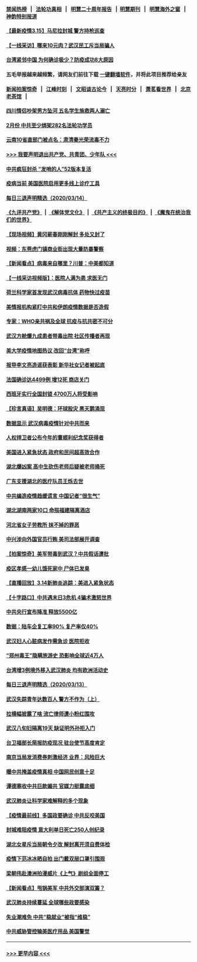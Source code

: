 #### [禁闻热榜](热点新闻.md?=0)  &nbsp;&nbsp;|&nbsp;&nbsp; [法轮功真相](https://github.com/gfw-breaker/truth/blob/master/README.md?=0) &nbsp;&nbsp;|&nbsp;&nbsp; [明慧二十周年报告](https://github.com/gfw-breaker/mh-reports/blob/master/README.md?=0) &nbsp;&nbsp;|&nbsp;&nbsp;[明慧期刊](https://github.com/gfw-breaker/mh-qikan) &nbsp;&nbsp;|&nbsp;&nbsp; [明慧海外之窗](https://github.com/gfw-breaker/mh-news/blob/master/README.md?=0) &nbsp;&nbsp;|&nbsp;&nbsp; [神韵特别报道](https://github.com/gfw-breaker/mh-news/blob/master/shenyun.md?=0)
#### [【最新疫情3.15】马尼拉封城 警方持枪巡查](../pages/nsc413/n11940988.md?t=03151531) 
#### [【一线采访】哪来10元肉？武汉民工斥当局骗人](../pages/nsc413/n11941476.md?t=03151531) 
#### [台湾紧邻中国 为何确诊极少？防疫成功8大原因](../pages/nsc413/n11940819.md?t=03151531) 
#### 五毛举报越来越频繁，请网友们前往下载 [一键翻墙软件](https://github.com/gfw-breaker/ssr-accounts)，并将此项目推荐给亲友
#### [新闻拍案惊奇](https://github.com/gfw-breaker/banned-news/blob/master/pages/link4.md) &nbsp;&nbsp;|&nbsp;&nbsp; [江峰时刻](https://github.com/gfw-breaker/banned-news/blob/master/pages/link4.md) &nbsp;&nbsp;|&nbsp;&nbsp; [文昭谈古论今](https://github.com/gfw-breaker/banned-news/blob/master/pages/link4.md) &nbsp;&nbsp;|&nbsp;&nbsp; [天亮时分](https://github.com/gfw-breaker/banned-news/blob/master/pages/link4.md) &nbsp;&nbsp;|&nbsp;&nbsp; [萧茗看世界](https://github.com/gfw-breaker/banned-news/blob/master/pages/link4.md) &nbsp;&nbsp;|&nbsp;&nbsp; [北京老茶馆](https://github.com/gfw-breaker/banned-news/blob/master/pages/link4.md) &nbsp;&nbsp;|&nbsp;&nbsp; 
#### [四川情侣吵架男方坠河 五名学生施救两人溺亡](../pages/nsc413/n11941457.md?t=03151531) 
#### [2月份 中共至少绑架282名法轮功学员](../pages/nsc413/n11941295.md?t=03151531) 
#### [云南10省直部门被点名：肃清秦光荣流毒不力](../pages/nsc413/n11941391.md?t=03151531) 
#### [>>> 我要声明退出共产党、共青团、少年队 <<<](https://github.com/begood0513/goodnews/blob/master/quit/letter.md) 
#### [中共疯狂封杀 “发哨的人”52版本复活](../pages/nsc413/n11941306.md?t=03151531) 
#### [疫病当前 美国医院启用更多线上诊疗工具](../pages/nsc413/n11941300.md?t=03151531) 
#### [每日三退声明精选（2020/03/14）](../pages/nsc413/n11941290.md?t=03151531) 
#### [《九评共产党》](https://github.com/begood0513/9ping.md/blob/master/README.md) &nbsp;|&nbsp; [《解体党文化》](../../../../jtdwh.md/blob/master/README.md)  &nbsp;|&nbsp; [《共产主义的终极目的》](../../../../gczydzjmd.md/blob/master/README.md) &nbsp;|&nbsp; [《魔鬼在统治我们的世界》](../../../../mgztzwmdsj.md/blob/master/README.md) 
#### [【现场视频】黄冈蕲春刚刚解封 多处又封了](../pages/nsc413/n11941108.md?t=03151531) 
#### [视频：东莞虎门镇商业街出现大量防暴警察](../pages/nsc413/n11941017.md?t=03151531) 
#### [【新闻看点】病毒来自哪里？川普：中美都知道](../pages/nsc413/n11940769.md?t=03151531) 
#### [【一线采访视频版】：医院人满为患 求医无门](../pages/nsc413/n11940830.md?t=03151531) 
#### [荷兰科学家首发现武汉病毒抗体 药物快过疫苗](../pages/nsc413/n11940920.md?t=03151531) 
#### [美情报机构紧盯中共和伊朗疫情数据是否造假](../pages/nsc413/n11940875.md?t=03151531) 
#### [专家：WHO亲共祸及全球 抗疫与抗共密不可分](../pages/nsc413/n11935110.md?t=03151531) 
#### [武汉方舱爆九成患者带毒出院 社区传播者再现](../pages/nsc413/n11940407.md?t=03151531) 
#### [美大学疫情地图热议 改回“台湾”称呼](../pages/nsc413/n11940365.md?t=03151531) 
#### [报导李文亮造谣获表彰 新华社女记者被起底](../pages/nsc413/n11939689.md?t=03151531) 
#### [法国确诊达4499例 增12死 商店关门](../pages/nsc413/n11940834.md?t=03151531) 
#### [西班牙实行全国封锁 4700万人将受影响](../pages/nsc413/n11940852.md?t=03151531) 
#### [【珍言真语】吴明德：环球股灾 黑天鹅涌现](../pages/nsc413/n11940772.md?t=03151531) 
#### [数据显示 武汉病毒疫情针对中共而来](../pages/nsc413/n11940697.md?t=03151531) 
#### [人权捍卫者公布今年的曹顺利纪念奖获得者](../pages/nsc413/n11940787.md?t=03151531) 
#### [美国进入紧急状态 政府和民间超高效合作](../pages/nsc413/n11940720.md?t=03151531) 
#### [湖北爆凶案 高中生砍伤老师后疑被老师捅死](../pages/nsc413/n11940645.md?t=03151531) 
#### [广东支援湖北的医疗队员王烁去世](../pages/nsc413/n11940455.md?t=03151531) 
#### [中共编造疫情趋缓谎言 中国记者“很生气”](../pages/nsc413/n11940605.md?t=03151531) 
#### [湖北湖南两家10口 命殒福建隔离酒店](../pages/nsc413/n11940419.md?t=03151531) 
#### [河北省女子劳教所 抹不掉的罪恶](../pages/nsc413/n11936074.md?t=03151531) 
#### [中兴涉向外国官员行贿 美司法部展开调查](../pages/nsc413/n11940378.md?t=03151531) 
#### [【拍案惊奇】美军带毒到武汉？中共假话遭批](../pages/nsc413/n11939240.md?t=03151531) 
#### [疫区孝感一幼儿饿死家中 尸体已发臭](../pages/nsc413/n11940124.md?t=03151531) 
#### [【直播回放】3.14新肺炎追踪：美进入紧急状态](../pages/nsc413/n11940229.md?t=03151531) 
#### [【十字路口】中共遇末日3危机 4骗术激怒世界](../pages/nsc413/n11939218.md?t=03151531) 
#### [中共央行宣布降准 释放5500亿](../pages/nsc413/n11939601.md?t=03151531) 
#### [数据：陆车企复工率90% 复产率仅40%](../pages/nsc413/n11939936.md?t=03151531) 
#### [武汉妇人心脏病发作需急诊 医院拒收](../pages/nsc413/n11939919.md?t=03151531) 
#### [“郑州毒王”隐瞒旅游史 恐影响全球近4万人](../pages/nsc413/n11940024.md?t=03151531) 
#### [台湾增3例境外移入武汉肺炎 均有欧洲活动史](../pages/nsc413/n11939939.md?t=03151531) 
#### [每日三退声明精选（2020/03/13）](../pages/nsc413/n11940013.md?t=03151531) 
#### [武汉失踪青年达数百人 警方不作为（上）](../pages/nsc413/n11939304.md?t=03151531) 
#### [拉横幅披露了啥 流亡律师遭小粉红围攻](../pages/nsc413/n11939635.md?t=03151531) 
#### [武汉八旬妇隔离19天 缺证明外孙拒入门](../pages/nsc413/n11939610.md?t=03151531) 
#### [台卫福部长简报防疫现况 驻台使节高度肯定](../pages/nsc413/n11939596.md?t=03151531) 
#### [南京当局发消费券刺激经济 业界：风险巨大](../pages/nsc413/n11939302.md?t=03151531) 
#### [曝中共掩盖疫情真相 中国网民创意十足](../pages/nsc413/n11939039.md?t=03151531) 
#### [谭德塞收中共巨款媚共 官媒力挺露底细](../pages/nsc413/n11939007.md?t=03151531) 
#### [武汉肺炎让科学家难解释的多个现象](../pages/nsc413/n11938553.md?t=03151531) 
#### [【疫情最前线】多国政要确诊 中共反咬美国](../pages/nsc413/n11938734.md?t=03151531) 
#### [封城难阻疫情 意大利单日死亡250人创纪录](../pages/nsc413/n11939185.md?t=03151531) 
#### [湖北女星斥当局朝令夕改 解封离开须自费体检](../pages/nsc413/n11938864.md?t=03151531) 
#### [疫情下范冰冰晒自拍 出门戴双层口罩引围观](../pages/nsc413/n11938952.md?t=03151531) 
#### [梁朝伟赴澳洲拍漫威片《上气》剧组全面停工](../pages/nsc413/n11938685.md?t=03151531) 
#### [【新闻看点】甩锅美军 中共外交部演双簧？](../pages/nsc413/n11938828.md?t=03151531) 
#### [武汉肺炎持续蔓延 全球哪些政要感染](../pages/nsc413/n11938672.md?t=03151531) 
#### [失业潮难免 中共“稳就业”被指“维稳”](../pages/nsc413/n11938974.md?t=03151531) 
#### [中共威胁管控输美医疗用品 美国警觉](../pages/nsc413/n11938602.md?t=03151531) 

----
#### [ >>> 更早内容 <<< ](../indexes/nsc413-earlier.md)
